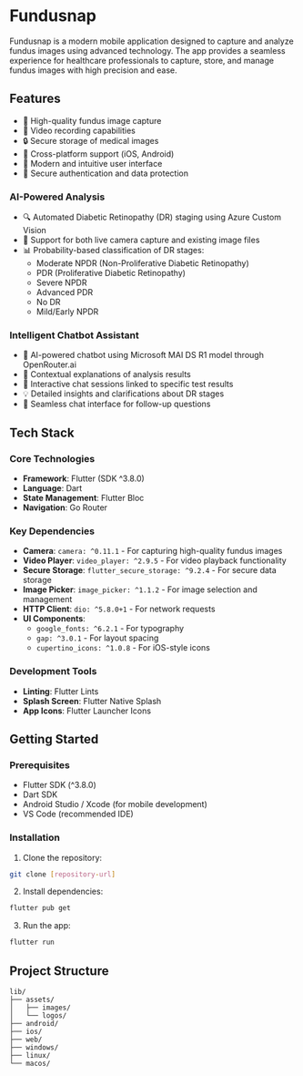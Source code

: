 # Fundusnap

Fundusnap is a modern mobile application designed to capture and analyze fundus images using advanced technology. The app provides a seamless experience for healthcare professionals to capture, store, and manage fundus images with high precision and ease.

## Features

- 📸 High-quality fundus image capture
- 🎥 Video recording capabilities
- 🔒 Secure storage of medical images
- 📱 Cross-platform support (iOS, Android)
- 🎨 Modern and intuitive user interface
- 🔐 Secure authentication and data protection

### AI-Powered Analysis
- 🔍 Automated Diabetic Retinopathy (DR) staging using Azure Custom Vision
- 📱 Support for both live camera capture and existing image files
- 📊 Probability-based classification of DR stages:
  - Moderate NPDR (Non-Proliferative Diabetic Retinopathy)
  - PDR (Proliferative Diabetic Retinopathy)
  - Severe NPDR
  - Advanced PDR
  - No DR
  - Mild/Early NPDR

### Intelligent Chatbot Assistant
- 💬 AI-powered chatbot using Microsoft MAI DS R1 model through OpenRouter.ai
- 📝 Contextual explanations of analysis results
- 🔄 Interactive chat sessions linked to specific test results
- 💡 Detailed insights and clarifications about DR stages
- 📱 Seamless chat interface for follow-up questions

## Tech Stack

### Core Technologies
- **Framework**: Flutter (SDK ^3.8.0)
- **Language**: Dart
- **State Management**: Flutter Bloc
- **Navigation**: Go Router

### Key Dependencies
- **Camera**: `camera: ^0.11.1` - For capturing high-quality fundus images
- **Video Player**: `video_player: ^2.9.5` - For video playback functionality
- **Secure Storage**: `flutter_secure_storage: ^9.2.4` - For secure data storage
- **Image Picker**: `image_picker: ^1.1.2` - For image selection and management
- **HTTP Client**: `dio: ^5.8.0+1` - For network requests
- **UI Components**: 
  - `google_fonts: ^6.2.1` - For typography
  - `gap: ^3.0.1` - For layout spacing
  - `cupertino_icons: ^1.0.8` - For iOS-style icons

### Development Tools
- **Linting**: Flutter Lints
- **Splash Screen**: Flutter Native Splash
- **App Icons**: Flutter Launcher Icons

## Getting Started

### Prerequisites
- Flutter SDK (^3.8.0)
- Dart SDK
- Android Studio / Xcode (for mobile development)
- VS Code (recommended IDE)

### Installation

1. Clone the repository:
```bash
git clone [repository-url]
```

2. Install dependencies:
```bash
flutter pub get
```

3. Run the app:
```bash
flutter run
```

## Project Structure

```
lib/
├── assets/
│   ├── images/
│   └── logos/
├── android/
├── ios/
├── web/
├── windows/
├── linux/
└── macos/
```